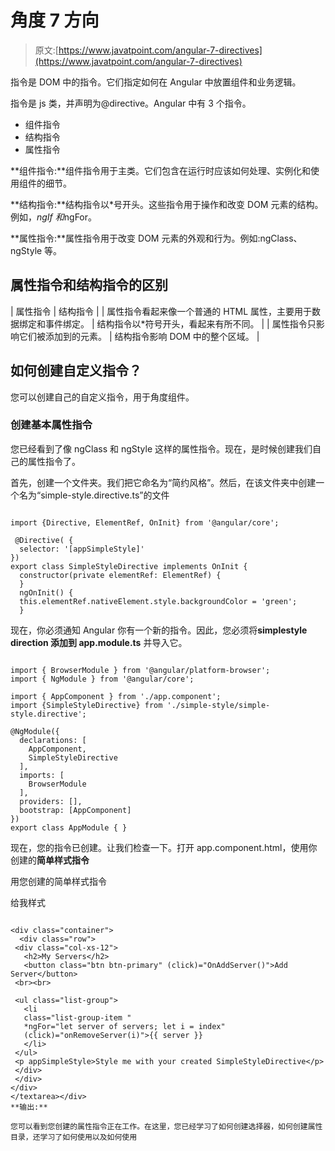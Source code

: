 # 角度 7 方向

> 原文:[https://www.javatpoint.com/angular-7-directives](https://www.javatpoint.com/angular-7-directives)

指令是 DOM 中的指令。它们指定如何在 Angular 中放置组件和业务逻辑。

指令是 js 类，并声明为@directive。Angular 中有 3 个指令。

*   组件指令
*   结构指令
*   属性指令

**组件指令:**组件指令用于主类。它们包含在运行时应该如何处理、实例化和使用组件的细节。

**结构指令:**结构指令以*号开头。这些指令用于操作和改变 DOM 元素的结构。例如，*ngIf 和*ngFor。

**属性指令:**属性指令用于改变 DOM 元素的外观和行为。例如:ngClass、ngStyle 等。

## 属性指令和结构指令的区别

| 属性指令 | 结构指令 |
| 属性指令看起来像一个普通的 HTML 属性，主要用于数据绑定和事件绑定。 | 结构指令以*符号开头，看起来有所不同。 |
| 属性指令只影响它们被添加到的元素。 | 结构指令影响 DOM 中的整个区域。 |

## 如何创建自定义指令？

您可以创建自己的自定义指令，用于角度组件。

### 创建基本属性指令

您已经看到了像 ngClass 和 ngStyle 这样的属性指令。现在，是时候创建我们自己的属性指令了。

首先，创建一个文件夹。我们把它命名为“简约风格”。然后，在该文件夹中创建一个名为“simple-style.directive.ts”的文件

```

import {Directive, ElementRef, OnInit} from '@angular/core';

 @Directive( {
  selector: '[appSimpleStyle]'
})
export class SimpleStyleDirective implements OnInit {
  constructor(private elementRef: ElementRef) {
  }
  ngOnInit() {
  this.elementRef.nativeElement.style.backgroundColor = 'green';
  }

```

现在，你必须通知 Angular 你有一个新的指令。因此，您必须将**simplestyle direction 添加到 app.module.ts** 并导入它。

```

import { BrowserModule } from '@angular/platform-browser';
import { NgModule } from '@angular/core';

import { AppComponent } from './app.component';
import {SimpleStyleDirective} from './simple-style/simple-style.directive';

@NgModule({
  declarations: [
    AppComponent,
    SimpleStyleDirective
  ],
  imports: [
    BrowserModule
  ],
  providers: [],
  bootstrap: [AppComponent]
})
export class AppModule { }

```

现在，您的指令已创建。让我们检查一下。打开 app.component.html，使用你创建的**简单样式指令**

用您创建的简单样式指令

给我样式

```

<div class="container">
  <div class="row">
 <div class="col-xs-12">
   <h2>My Servers</h2>
   <button class="btn btn-primary" (click)="OnAddServer()">Add Server</button>
 <br><br>

 <ul class="list-group">
   <li
   class="list-group-item "
   *ngFor="let server of servers; let i = index"
   (click)="onRemoveServer(i)">{{ server }}
   </li>
 </ul>
 <p appSimpleStyle>Style me with your created SimpleStyleDirective</p>
 </div>
 </div>
</div>
</textarea></div>
**输出:**

您可以看到您创建的属性指令正在工作。在这里，您已经学习了如何创建选择器，如何创建属性目录，还学习了如何使用以及如何使用

```